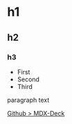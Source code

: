 # h1
## h2
### h3

- First
- Second
- Third

paragraph text

[Github > MDX-Deck](https://github.com/jxnblk/mdx-deck)
